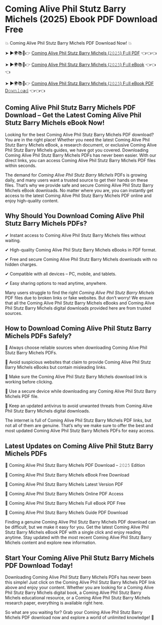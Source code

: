 # Coming Alive Phil Stutz Barry Michels (2025) Ebook PDF Download Free

💥 Coming Alive Phil Stutz Barry Michels PDF Download Now! 💥

➤ ►🌍📚📱👉 [Coming Alive Phil Stutz Barry Michels (𝟸𝟶𝟸𝟻) F𝚞ll PDF](https://getpdf.xyz/coming-alive-phil-stutz-barry-michels) 👈👈👈


➤ ►🌍📚📱👉 [Coming Alive Phil Stutz Barry Michels (𝟸𝟶𝟸𝟻) F𝚞ll eBook](https://getpdf.xyz/coming-alive-phil-stutz-barry-michels) 👈👈👈


➤ ►🌍📚📱👉 [Coming Alive Phil Stutz Barry Michels (𝟸𝟶𝟸𝟻) F𝚞ll eBook PDF D𝚘𝚠𝚗𝚕𝚘a𝚍](https://getpdf.xyz/coming-alive-phil-stutz-barry-michels) 👈👈👈


## Coming Alive Phil Stutz Barry Michels PDF Download – Get the Latest Coming Alive Phil Stutz Barry Michels eBook Now!

Looking for the best Coming Alive Phil Stutz Barry Michels PDF download? You are in the right place! Whether you need the latest Coming Alive Phil Stutz Barry Michels eBook, a research document, or exclusive Coming Alive Phil Stutz Barry Michels guides, we have got you covered. Downloading Coming Alive Phil Stutz Barry Michels PDFs has never been easier. With our direct links, you can access Coming Alive Phil Stutz Barry Michels PDF files within seconds.

The demand for *Coming Alive Phil Stutz Barry Michels* PDFs is growing daily, and many users want a trusted source to get their hands on these files. That’s why we provide safe and secure Coming Alive Phil Stutz Barry Michels eBook downloads. No matter where you are, you can instantly get access to the latest Coming Alive Phil Stutz Barry Michels PDF online and enjoy high-quality content.

## Why Should You Download Coming Alive Phil Stutz Barry Michels PDFs?

✔ Instant access to Coming Alive Phil Stutz Barry Michels files without waiting.

✔ High-quality Coming Alive Phil Stutz Barry Michels eBooks in PDF format.

✔ Free and secure Coming Alive Phil Stutz Barry Michels downloads with no hidden charges.

✔ Compatible with all devices – PC, mobile, and tablets.

✔ Easy sharing options to read anytime, anywhere.

Many users struggle to find the right *Coming Alive Phil Stutz Barry Michels* PDF files due to broken links or fake websites. But don’t worry! We ensure that all the Coming Alive Phil Stutz Barry Michels eBooks and Coming Alive Phil Stutz Barry Michels digital downloads provided here are from trusted sources.

## How to Download Coming Alive Phil Stutz Barry Michels PDFs Safely?

📌 Always choose reliable sources when downloading Coming Alive Phil Stutz Barry Michels PDFs.

📌 Avoid suspicious websites that claim to provide Coming Alive Phil Stutz Barry Michels eBooks but contain misleading links.

📌 Make sure the Coming Alive Phil Stutz Barry Michels download link is working before clicking.

📌 Use a secure device while downloading any Coming Alive Phil Stutz Barry Michels PDF file.

📌 Keep an updated antivirus to avoid unwanted threats from Coming Alive Phil Stutz Barry Michels digital downloads.

The internet is full of Coming Alive Phil Stutz Barry Michels PDF links, but not all of them are genuine. That’s why we make sure to offer the best and most updated Coming Alive Phil Stutz Barry Michels PDFs for easy access.

## Latest Updates on Coming Alive Phil Stutz Barry Michels PDFs

🔹 Coming Alive Phil Stutz Barry Michels PDF Download – 𝟸𝟶𝟸𝟻 Edition

🔹 Coming Alive Phil Stutz Barry Michels eBook Free Download

🔹 Coming Alive Phil Stutz Barry Michels Latest Version PDF

🔹 Coming Alive Phil Stutz Barry Michels Online PDF Access

🔹 Coming Alive Phil Stutz Barry Michels Full eBook PDF Free

🔹 Coming Alive Phil Stutz Barry Michels Guide PDF Download

Finding a genuine Coming Alive Phil Stutz Barry Michels PDF download can be difficult, but we make it easy for you. Get the latest Coming Alive Phil Stutz Barry Michels eBook PDF with a single click and enjoy reading anytime. Stay updated with the most recent Coming Alive Phil Stutz Barry Michels content and explore new information.

## Start Your Coming Alive Phil Stutz Barry Michels PDF Download Today!

Downloading Coming Alive Phil Stutz Barry Michels PDFs has never been this simple! Just click on the Coming Alive Phil Stutz Barry Michels PDF link above and enjoy your content. Whether you are looking for a Coming Alive Phil Stutz Barry Michels digital book, a Coming Alive Phil Stutz Barry Michels educational resource, or a Coming Alive Phil Stutz Barry Michels research paper, everything is available right here.

So what are you waiting for? Grab your Coming Alive Phil Stutz Barry Michels PDF download now and explore a world of unlimited knowledge! 🚀